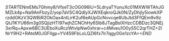 $START$ENmEMs7Ghmy8/VfseT3cOG096lU+5LdryaTYunuXc01MXWWTAhJGMZLk4p+Na9AnFbzy2/yop7aVSC4QdlyXJWXEqkroQJk0N/ZyDhjly5iowkXPrzddGKzV3QWBiR2OkOax4ntLirK2uf6eAUpGcNvvcqe8UbJtd3FfQEm9v9zQtJ1KYU66m3g0SQjizHTI97wjhZCNChHy6SIb8JTagBslXHzcCDBDzc3QNEj3xrRq+Apxw6BC3UEboXuRczWtvlpNw0xhrar+c4Mveu1O0yS5C2qrTHZ+2INrY9H2+RAtsM0JGFIlgp+YV459FbLoLQZl6fx7lr7qgy0Ge1zcYA==$END$